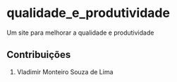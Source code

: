# qualidade_e_produtividade
Um site para melhorar a qualidade e produtividade 

## Contribuições

1. Vladimir Monteiro Souza de Lima